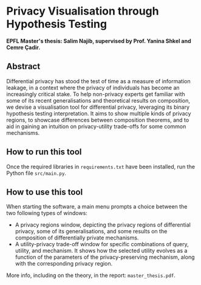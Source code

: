# Privacy Visualisation through Hypothesis Testing

**EPFL Master's thesis: Salim Najib, supervised by Prof. Yanina Shkel and Cemre Çadir.**

## Abstract
Differential privacy has stood the test of time as a measure of information leakage, in a context where the privacy of individuals has become an increasingly critical stake. To help non-privacy experts get familiar with some of its recent generalisations and theoretical results on composition, we devise a visualisation tool for differential privacy, leveraging its binary hypothesis testing interpretation. It aims to show multiple kinds of privacy regions, to showcase differences between composition theorems, and to aid in gaining an intuition on privacy-utility trade-offs for some common mechanisms.

## How to run this tool
Once the required libraries in ``requirements.txt`` have been installed, run the Python file ``src/main.py``. 

## How to use this tool
When starting the software, a main menu prompts a choice between the two following types of windows:

- A privacy regions window, depicting the privacy regions of differential privacy, some of its generalisations, and some results on the composition of differentially private mechanisms.
- A utility-privacy trade-off window for specific combinations of query, utility, and mechanism. It shows how the selected utility evolves as a function of the parameters of the privacy-preserving mechanism, along with the corresponding privacy region.

More info, including on the theory, in the report: ``master_thesis.pdf``.